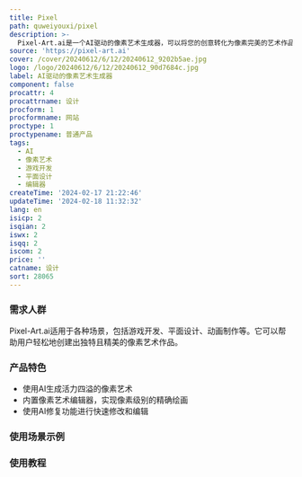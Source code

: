 ```yaml
---
title: Pixel
path: quweiyouxi/pixel
description: >-
  Pixel-Art.ai是一个AI驱动的像素艺术生成器，可以将您的创意转化为像素完美的艺术作品。它非常适合游戏开发人员、平面设计师和像素艺术爱好者使用。它提供了内置的像素艺术工作室，让您可以轻松创建、保存和导出您的作品。此外，它还提供了AI修复功能，可以帮助您快速进行修改和编辑。
source: 'https://pixel-art.ai'
cover: /cover/20240612/6/12/20240612_9202b5ae.jpg
logo: /logo/20240612/6/12/20240612_90d7684c.jpg
label: AI驱动的像素艺术生成器
component: false
procattr: 4
procattrname: 设计
procform: 1
procformname: 网站
proctype: 1
proctypename: 普通产品
tags:
  - AI
  - 像素艺术
  - 游戏开发
  - 平面设计
  - 编辑器
createTime: '2024-02-17 21:22:46'
updateTime: '2024-02-18 11:32:32'
lang: en
isicp: 2
isqian: 2
iswx: 2
isqq: 2
iscom: 2
price: ''
catname: 设计
sort: 28065
---
```




### 需求人群
Pixel-Art.ai适用于各种场景，包括游戏开发、平面设计、动画制作等。它可以帮助用户轻松地创建出独特且精美的像素艺术作品。

### 产品特色
- 使用AI生成活力四溢的像素艺术
- 内置像素艺术编辑器，实现像素级别的精确绘画
- 使用AI修复功能进行快速修改和编辑

### 使用场景示例


### 使用教程


  
